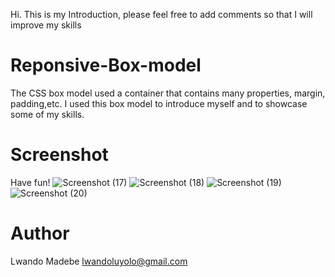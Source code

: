 Hi. This is my Introduction, please feel free to add comments so that I will improve my skills

# Reponsive-Box-model
The CSS box model used a container that contains many properties, margin, padding,etc. I used this box model to introduce myself and to showcase some of my skills. 

# Screenshot 
Have fun!
![Screenshot (17)](https://github.com/LwandoMadebe/Reponsive-Box-model/assets/147529941/2be169fb-7622-4188-a39d-be1bc7a8da0e)
![Screenshot (18)](https://github.com/LwandoMadebe/Reponsive-Box-model/assets/147529941/486f495f-c749-4556-aefd-ec9c3f40e6e9)
![Screenshot (19)](https://github.com/LwandoMadebe/Reponsive-Box-model/assets/147529941/f4679702-2ab6-40a5-a5d8-0fd16daf7b88)
![Screenshot (20)](https://github.com/LwandoMadebe/Reponsive-Box-model/assets/147529941/59ce31a8-2f38-4e06-9bdf-033131b29966)

# Author
Lwando Madebe 
lwandoluyolo@gmail.com
